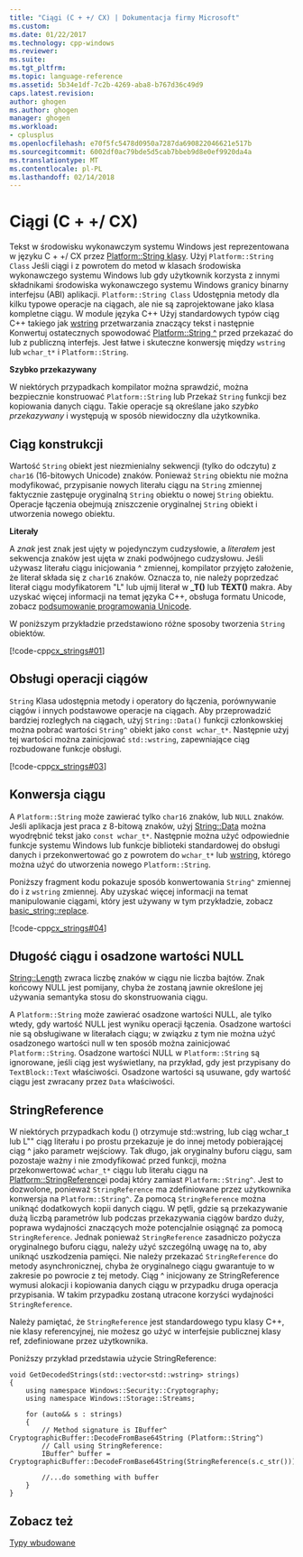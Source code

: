 ```yaml
---
title: "Ciągi (C + +/ CX) | Dokumentacja firmy Microsoft"
ms.custom: 
ms.date: 01/22/2017
ms.technology: cpp-windows
ms.reviewer: 
ms.suite: 
ms.tgt_pltfrm: 
ms.topic: language-reference
ms.assetid: 5b34e1df-7c2b-4269-aba8-b767d36c49d9
caps.latest.revision: 
author: ghogen
ms.author: ghogen
manager: ghogen
ms.workload:
- cplusplus
ms.openlocfilehash: e70f5fc5478d0950a7287da690822046621e517b
ms.sourcegitcommit: 6002df0ac79bde5d5cab7bbeb9d8e0ef9920da4a
ms.translationtype: MT
ms.contentlocale: pl-PL
ms.lasthandoff: 02/14/2018
---
```

# <a name="strings-ccx"></a>Ciągi (C + +/ CX)
Tekst w środowisku wykonawczym systemu Windows jest reprezentowana w języku C + +/ CX przez [Platform::String klasy](../cppcx/platform-string-class.md). Użyj `Platform::String Class` Jeśli ciągi i z powrotem do metod w klasach środowiska wykonawczego systemu Windows lub gdy użytkownik korzysta z innymi składnikami środowiska wykonawczego systemu Windows granicy binarny interfejsu (ABI) aplikacji. `Platform::String Class` Udostępnia metody dla kilku typowe operacje na ciągach, ale nie są zaprojektowane jako klasa kompletne ciągu. W module języka C++ Użyj standardowych typów ciąg C++ takiego jak [wstring](../standard-library/basic-string-class.md) przetwarzania znaczący tekst i następnie Konwertuj ostatecznych spowodować [Platform::String ^](../cppcx/platform-string-class.md) przed przekazać do lub z publiczną interfejs. Jest łatwe i skuteczne konwersję między `wstring` lub `wchar_t*` i `Platform::String`.  
  
 **Szybko przekazywany**  
  
 W niektórych przypadkach kompilator można sprawdzić, można bezpiecznie konstruować `Platform::String` lub Przekaż `String` funkcji bez kopiowania danych ciągu. Takie operacje są określane jako *szybko przekazywany* i występują w sposób niewidoczny dla użytkownika.  
  
## <a name="string-construction"></a>Ciąg konstrukcji  
 Wartość `String` obiekt jest niezmienialny sekwencji (tylko do odczytu) z `char16` (16-bitowych Unicode) znaków. Ponieważ `String` obiektu nie można modyfikować, przypisanie nowych literału ciągu na `String` zmiennej faktycznie zastępuje oryginalną `String` obiektu o nowej `String` obiektu. Operacje łączenia obejmują zniszczenie oryginalnej `String` obiekt i utworzenia nowego obiektu.  
  
 **Literały**  
  
 A *znak* jest znak jest ujęty w pojedynczym cudzysłowie, a *literałem* jest sekwencja znaków jest ujęta w znaki podwójnego cudzysłowu. Jeśli używasz literału ciągu inicjowania ^ zmiennej, kompilator przyjęto założenie, że literał składa się z `char16` znaków. Oznacza to, nie należy poprzedzać literał ciągu modyfikatorem "L" lub ujmij literał w **_T()** lub **TEXT()** makra. Aby uzyskać więcej informacji na temat języka C++, obsługa formatu Unicode, zobacz [podsumowanie programowania Unicode](../text/unicode-programming-summary.md).  
  
 W poniższym przykładzie przedstawiono różne sposoby tworzenia `String` obiektów.  
  
 [!code-cpp[cx_strings#01](../cppcx/codesnippet/CPP/cppcx_strings/class1.cpp#01)]  
  
## <a name="string-handling-operations"></a>Obsługi operacji ciągów  
 `String` Klasa udostępnia metody i operatory do łączenia, porównywanie ciągów i innych podstawowe operacje na ciągach. Aby przeprowadzić bardziej rozległych na ciągach, użyj `String::Data()` funkcji członkowskiej można pobrać wartości `String^` obiekt jako `const wchar_t*`. Następnie użyj tej wartości można zainicjować `std::wstring`, zapewniające ciąg rozbudowane funkcje obsługi.  
  
 [!code-cpp[cx_strings#03](../cppcx/codesnippet/CPP/cppcx_strings/class1.cpp#03)]  
  
## <a name="string-conversions"></a>Konwersja ciągu  
 A `Platform::String` może zawierać tylko `char16` znaków, lub `NULL` znaków. Jeśli aplikacja jest praca z 8-bitową znaków, użyj [String::Data](../cppcx/platform-string-class.md#data) można wyodrębnić tekst jako `const wchar_t*`. Następnie można użyć odpowiednie funkcje systemu Windows lub funkcje biblioteki standardowej do obsługi danych i przekonwertować go z powrotem do `wchar_t*` lub [wstring](../standard-library/basic-string-class.md), którego można użyć do utworzenia nowego `Platform::String`.  
  
 Poniższy fragment kodu pokazuje sposób konwertowania `String^` zmiennej do i z `wstring` zmiennej. Aby uzyskać więcej informacji na temat manipulowanie ciągami, który jest używany w tym przykładzie, zobacz [basic_string::replace](../standard-library/basic-string-class.md#replace).  
  
 [!code-cpp[cx_strings#04](../cppcx/codesnippet/CPP/cppcx_strings/class1.cpp#04)]  
  
## <a name="string-length-and-embedded-null-values"></a>Długość ciągu i osadzone wartości NULL  
 [String::Length](../cppcx/platform-string-class.md#length) zwraca liczbę znaków w ciągu nie liczba bajtów. Znak końcowy NULL jest pomijany, chyba że zostaną jawnie określone jej używania semantyka stosu do skonstruowania ciągu.  
  
 A `Platform::String` może zawierać osadzone wartości NULL, ale tylko wtedy, gdy wartość NULL jest wyniku operacji łączenia. Osadzone wartości nie są obsługiwane w literałach ciągu; w związku z tym nie można użyć osadzonego wartości null w ten sposób można zainicjować `Platform::String`. Osadzone wartości NULL w `Platform::String` są ignorowane, jeśli ciąg jest wyświetlany, na przykład, gdy jest przypisany do `TextBlock::Text` właściwości. Osadzone wartości są usuwane, gdy wartość ciągu jest zwracany przez `Data` właściwości.  
  
## <a name="stringreference"></a>StringReference  
 W niektórych przypadkach kodu () otrzymuje std::wstring, lub ciąg wchar_t lub L"" ciąg literału i po prostu przekazuje je do innej metody pobierającej ciąg ^ jako parametr wejściowy. Tak długo, jak oryginalny buforu ciągu, sam pozostaje ważny i nie zmodyfikować przed funkcji, można przekonwertować `wchar_t*` ciągu lub literału ciągu na [Platform::StringReference](../cppcx/platform-stringreference-class.md)i podaj który zamiast `Platform::String^`. Jest to dozwolone, ponieważ `StringReference` ma zdefiniowane przez użytkownika konwersja na `Platform::String^`. Za pomocą `StringReference` można uniknąć dodatkowych kopii danych ciągu. W pętli, gdzie są przekazywanie dużą liczbą parametrów lub podczas przekazywania ciągów bardzo duży, poprawa wydajności znaczących może potencjalnie osiągnąć za pomocą `StringReference`. Jednak ponieważ `StringReference` zasadniczo pożycza oryginalnego buforu ciągu, należy użyć szczególną uwagę na to, aby uniknąć uszkodzenia pamięci. Nie należy przekazać `StringReference` do metody asynchronicznej, chyba że oryginalnego ciągu gwarantuje to w zakresie po powrocie z tej metody. Ciąg ^ inicjowany ze StringReference wymusi alokacji i kopiowania danych ciągu w przypadku druga operacja przypisania. W takim przypadku zostaną utracone korzyści wydajności `StringReference`.  
  
 Należy pamiętać, że `StringReference` jest standardowego typu klasy C++, nie klasy referencyjnej, nie możesz go użyć w interfejsie publicznej klasy ref, zdefiniowane przez użytkownika.  
  
 Poniższy przykład przedstawia użycie StringReference:  
  
```  
void GetDecodedStrings(std::vector<std::wstring> strings)  
{  
    using namespace Windows::Security::Cryptography;  
    using namespace Windows::Storage::Streams;  
  
    for (auto&& s : strings)  
    {  
        // Method signature is IBuffer^ CryptographicBuffer::DecodeFromBase64String (Platform::String^)  
        // Call using StringReference:  
        IBuffer^ buffer = CryptographicBuffer::DecodeFromBase64String(StringReference(s.c_str()));  
  
        //...do something with buffer  
    }  
}  
```  
  
## <a name="see-also"></a>Zobacz też  
 [Typy wbudowane](http://msdn.microsoft.com/en-us/acc196fd-09da-4882-b554-6c94685ec75f)